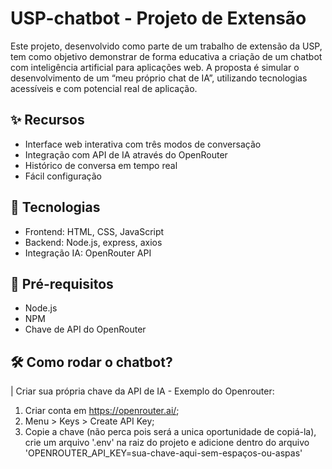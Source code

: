 # USP-chatbot - Projeto de Extensão
Este projeto, desenvolvido como parte de um trabalho de extensão da USP, tem como objetivo demonstrar de forma educativa a criação de um chatbot com inteligência artificial para aplicações web. A proposta é simular o desenvolvimento de um “meu próprio chat de IA”, utilizando tecnologias acessíveis e com potencial real de aplicação.

## ✨ Recursos
- Interface web interativa com três modos de conversação
- Integração com API de IA através do OpenRouter
- Histórico de conversa em tempo real
- Fácil configuração

##  🚀 Tecnologias
- Frontend: HTML, CSS, JavaScript
- Backend: Node.js, express, axios
- Integração IA: OpenRouter API

## 📌 Pré-requisitos
- Node.js 
- NPM
- Chave de API do OpenRouter

## 🛠️ Como rodar o chatbot?
| Criar sua própria chave da API de IA - Exemplo do Openrouter: 
1) Criar conta em https://openrouter.ai/; 
2) Menu > Keys > Create API Key; 
3) Copie a chave (não perca pois será a unica oportunidade de copiá-la), crie um arquivo '.env' na raiz do projeto e adicione dentro do arquivo 'OPENROUTER_API_KEY=sua-chave-aqui-sem-espaços-ou-aspas'
